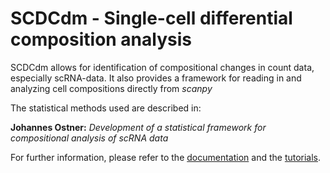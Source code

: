 # SCDCdm - Single-cell differential composition analysis 
SCDCdm allows for identification of compositional changes in count data, especially scRNA-data.
It also provides a framework for reading in and analyzing cell compositions directly from *scanpy*

The statistical methods used are described in:
 
**Johannes Ostner:** *Development of a statistical framework for compositional analysis of scRNA data*

For further information, please refer to the 
[documentation](https://scdcdm-public.readthedocs.io/en/latest/) and the 
[tutorials](https://github.com/theislab/SCDCdm/blob/master/tutorials/Tutorial.ipynb).




